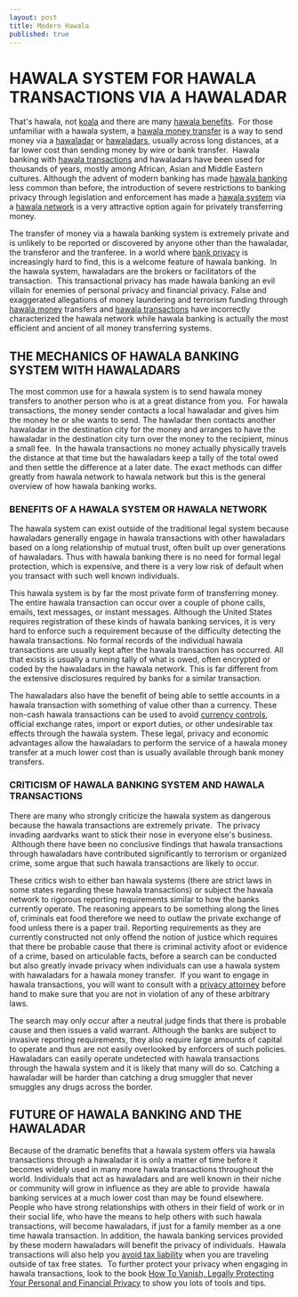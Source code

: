 ```yaml
---
layout: post
title: Modern Hawala
published: true
---
```

<h1>HAWALA SYSTEM FOR HAWALA TRANSACTIONS VIA A HAWALADAR</h1>
<p>That's hawala, not <a title="San Diego Zoo" href="http://www.sandiegozoo.org/" target="_blank">koala</a> and there are many <a href="http://www.howtovanish.com/2009/09/modern-hawala/#hawala benefits">hawala benefits</a>.  For those unfamiliar with a hawala system, a <a href="http://www.howtovanish.com/2009/09/modern-hawala/#hawala money transfer">hawala money transfer</a> is a way to send money via a <a href="http://www.howtovanish.com/2009/09/modern-hawala/#hawaladar">hawaladar</a> or <a href="http://www.howtovanish.com/2009/09/modern-hawala/#hawaladar">hawaladars</a>, usually across long distances, at a far lower cost than sending money by wire or bank transfer.  Hawala banking with <a href="http://www.howtovanish.com/2009/09/modern-hawala/#hawala transactions">hawala transactions</a> and hawaladars have been used for thousands of years, mostly among African, Asian and Middle Eastern cultures.  Although the advent of modern banking has made <a href="http://www.howtovanish.com/2009/09/modern-hawala/#hawala banking">hawala banking</a> less common than before, the introduction of severe restrictions to banking privacy through legislation and enforcement has made a <a href="http://www.howtovanish.com/2009/09/modern-hawala/#hawala system">hawala system</a> via a <a href="http://www.howtovanish.com/2009/09/modern-hawala/#hawala network">hawala network</a> is a very attractive option again for privately transferring money.</p>
<p>The transfer of money via a hawala banking system is extremely private and is unlikely to be reported or discovered by anyone other than the hawaladar, the transferor and the tranferee. In a world where <a href="http://www.howtovanish.com/bankprivacyreport1">bank privacy</a> is increasingly hard to find, this is a welcome feature of hawala banking.  In the hawala system, hawaladars are the brokers or facilitators of the transaction.  This transactional privacy has made hawala banking an evil villain for enemies of personal privacy and financial privacy.  False and exaggerated allegations of money laundering and terrorism funding through <a href="http://www.howtovanish.com/2009/09/modern-hawala/#hawala money">hawala money</a> transfers and <a href="http://www.howtovanish.com/2009/09/modern-hawala/#hawala transaction">hawala transactions</a> have incorrectly characterized the hawala network while hawala banking is actually the most efficient and ancient of all money transferring systems.</p>
<h2><strong>THE MECHANICS OF <a name="hawala banking"></a>HAWALA BANKING SYSTEM WITH <a name="hawaladars"></a><a name="hawaladar"></a>HAWALADARS</strong></h2>
<p>The most common use for a hawala system is to send hawala money transfers to another person who is at a great distance from you.  For hawala transactions, the money sender contacts a local hawaladar and gives him the money he or she wants to send. The hawladar then contacts another hawaladar in the destination city for the money and arranges to have the hawaladar in the destination city turn over the money to the recipient, minus a small fee.  In the hawala transactions no money actually physically travels the distance at that time but the hawaladars keep a tally of the total owed and then settle the difference at a later date.  The exact methods can differ greatly from hawala network to hawala network but this is the general overview of how hawala banking works.</p>
<h3><strong><a name="hawala benefits"></a>BENEFITS OF A <a name="hawala system"></a>HAWALA SYSTEM OR <a name="hawala network"></a>HAWALA NETWORK</strong></h3>
<p>The hawala system can exist outside of the traditional legal system because hawaladars generally engage in hawala transactions with other hawaladars based on a long relationship of mutual trust, often built up over generations of hawaladars.  Thus with hawala banking there is no need for formal legal protection, which is expensive, and there is a very low risk of default when you transact with such well known individuals.</p>
<p>This hawala system is by far the most private form of transferring money.  The entire hawala transaction can occur over a couple of phone calls, emails, text messages, or instant messages.  Although the United States requires registration of these kinds of hawala banking services, it is very hard to enforce such a requirement because of the difficulty detecting the hawala transactions.  No formal records of the individual hawala transactions are usually kept after the hawala transaction has occurred.  All that exists is usually a running tally of what is owed, often encrypted or coded by the hawaladars in the hawala network.  This is far different from the extensive disclosures required by banks for a similar transaction.</p>
<p>The hawaladars also have the benefit of being able to settle accounts in a hawala transaction with something of value other than a  currency.  These non-cash hawala transactions can be used to avoid <a title="Currency Controls" href="http://www.runtogold.com/2009/06/current-dollar-currency-controls/" target="_blank">currency controls</a>, official exchange rates, import or export duties, or other undesirable tax effects through the hawala system.  These legal, privacy and economic advantages allow the hawaladars to perform the service of a hawala money transfer at a much lower cost than is usually available through bank money transfers.</p>
<h3><strong><a name="hawala money"></a><a name="hawala money transfer"></a>CRITICISM OF HAWALA BANKING SYSTEM AND <a name="hawala transaction"></a><a name="hawala transactions"></a>HAWALA TRANSACTIONS</strong></h3>
<p>There are many who strongly criticize the hawala system as dangerous because the hawala transactions are extremely private.  The privacy invading aardvarks want to stick their nose in everyone else's business.  Although there have been no conclusive findings that hawala transactions through hawaladars have contributed significantly to terrorism or organized crime, some argue that such hawala transactions are likely to occur.</p>
<p>These critics wish to either ban hawala systems (there are strict laws in some states  regarding these hawala transactions) or subject the hawala network to rigorous reporting requirements similar to how the banks currently operate. The reasoning appears to be something along the lines of, criminals eat food therefore we need to outlaw the private exchange of food unless there is a paper trail. Reporting requirements as they are currently constructed not only offend the notion of justice which requires that there be probable cause that there is criminal activity afoot or evidence of a crime, based on articulable facts, before a search can be conducted but also greatly invade privacy when individuals can use a hawala system with hawaladars for a hawala money transfer.  If you want to engage in hawala transactions, you will want to consult with a <a title="privacy attorney" href="http://www.billroundsjd.com" target="_blank">privacy attorney</a> before hand to make sure that you are not in violation of any of these arbitrary laws.</p>
<p>The search may only occur after a neutral judge finds that there is probable cause and then issues a valid warrant.  Although the banks are subject to invasive reporting requirements, they also require large amounts of capital to operate and thus are not easily overlooked by enforcers of such policies.  Hawaladars can easily operate undetected with hawala transactions through the hawala system and it is likely that many will do so.  Catching a hawaladar will be harder than catching a drug smuggler that never smuggles any drugs across the border.</p>
<h2><strong>FUTURE OF HAWALA BANKING AND THE HAWALADAR</strong></h2>
<p>Because of the dramatic benefits that a hawala system offers via hawala transactions through a hawaladar it is only a matter of time before it becomes widely used in many more hawala transactions throughout the world.  Individuals that act as hawaladars and are well known in their niche or community will grow in influence as they are able to provide  hawala banking services at a much lower cost than may be found elsewhere. People who have strong relationships with others in their field of work or in their social life, who have the means to help others with such hawala transactions, will become hawaladars, if just for a family member as a one time hawala transaction.   In addition, the hawala banking services provided by these modern hawaladars will benefit the privacy of individuals.  Hawala transactions will also help you <a href="http://www.howtovanish.com/taxdomicile">avoid tax liability</a> when you are traveling outside of tax free states.  To further protect your privacy when engaging in hawala transactions, look to the book <a href="http://www.howtovanish.com/HTVBook">How To Vanish, Legally Protecting Your Personal and Financial Privacy</a> to show you lots of tools and tips.</p>
